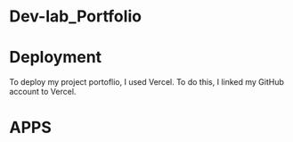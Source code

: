 # Dev-lab_Portfolio


# Deployment
To deploy my project portoflio, I used Vercel. 
To do this, I linked my GitHub account to Vercel.

# APPS
